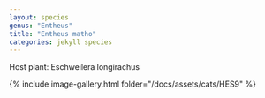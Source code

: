 ```yaml
---
layout: species
genus: "Entheus"
title: "Entheus matho"
categories: jekyll species
---
```


Host plant: Eschweilera longirachus

{% include image-gallery.html folder="/docs/assets/cats/HES9" %}
